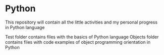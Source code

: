 # Python
This repository will contain all the little activities and my personal progress in Python language

Test folder contains files with the basics of Python language
Objects folder contains files with code examples of object programming orientation in Python
